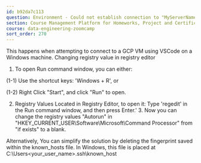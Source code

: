 ```yaml
---
id: b92da7c113
question: Environment - Could not establish connection to "MyServerName": Got bad result from install script
section: Course Management Platform for Homeworks, Project and Certificate
course: data-engineering-zoomcamp
sort_order: 270
---
```


This happens when attempting to connect to a GCP VM using VSCode on a Windows machine. Changing registry value in registry editor

1. To open Run command window, you can either:

(1-1) Use the shortcut keys: 'Windows + R', or

(1-2) Right Click "Start", and click "Run" to open.

2. Registry Values Located in Registry Editor, to open it: Type 'regedit' in the Run command window, and then press Enter.' 3. Now you can change the registry values "Autorun" in "HKEY_CURRENT_USER\Software\Microsoft\Command Processor" from "if exists" to a blank.

Alternatively, You can simplify the solution by deleting the fingerprint saved within the known_hosts file. In Windows, this file is placed at  C:\Users\<your_user_name>\.ssh\known_host

